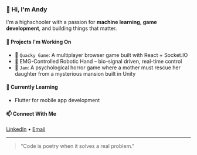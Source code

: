 ### 👋 Hi, I'm Andy

I'm a highschooler with a passion for **machine learning**, **game development**, and building things that matter.

#### 🔭 Projects I'm Working On
- 🦆 `Quacky Game`: A multiplayer browser game built with React + Socket.IO
- 🤖 EMG-Controlled Robotic Hand – bio-signal driven, real-time control
- 🍇 `Jam`: A psychological horror game where a mother must rescue her daughter from a mysterious mansion built in Unity

#### 🌱 Currently Learning
- Flutter for mobile app development

#### 📫 Connect With Me
[LinkedIn](https://www.linkedin.com/in/andy-duong-380521300/) • [Email](mailto:theandelope16@gmail.com)

---
> "Code is poetry when it solves a real problem."
